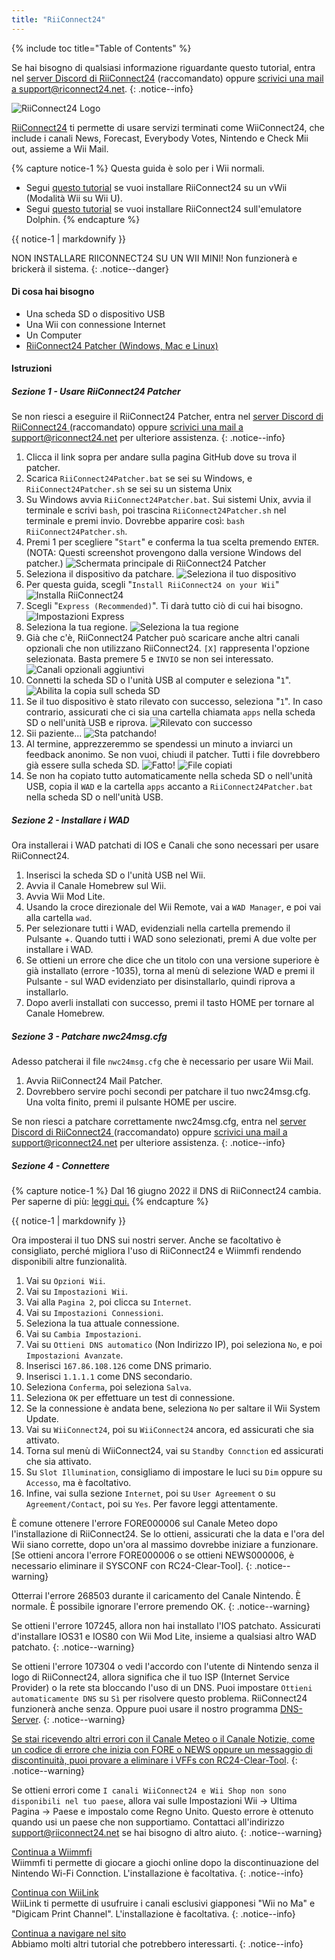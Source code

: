 ```yaml
---
title: "RiiConnect24"
---
```


{% include toc title="Table of Contents" %}

Se hai bisogno di qualsiasi informazione riguardante questo tutorial, entra nel [server Discord di RiiConnect24](https://discord.gg/rc24) (raccomandato) oppure [scrivici una mail a support@riconnect24.net](mailto:support@riiconnect24.net).
{: .notice--info}

![RiiConnect24 Logo](/images/WiiRC24Logo.jpg)

[RiiConnect24](https://rc24.xyz/) ti permette di usare servizi terminati come WiiConnect24, che include i canali News, Forecast, Everybody Votes, Nintendo e Check Mii out, assieme a Wii Mail.

{% capture notice-1 %}
Questa guida è solo per i Wii normali.

- Segui [questo tutorial](riiconnect24-vwii) se vuoi installare RiiConnect24 su un vWii (Modalità Wii su Wii U).
- Segui [questo tutorial](riiconnect24-dolphin) se vuoi installare RiiConnect24 sull'emulatore Dolphin.
{% endcapture %}

<div class="notice--warning">{{ notice-1 | markdownify }}</div>

NON INSTALLARE RIICONNECT24 SU UN WII MINI! Non funzionerà e brickerà il sistema.
{: .notice--danger}

#### Di cosa hai bisogno

* Una scheda SD o dispositivo USB
* Una Wii con connessione Internet
* Un Computer
* [RiiConnect24 Patcher (Windows, Mac e Linux)](https://github.com/RiiConnect24/RiiConnect24-Patcher/releases)

#### Istruzioni

##### Sezione 1 - Usare RiiConnect24 Patcher

Se non riesci a eseguire il RiiConnect24 Patcher, entra nel [server Discord di RiiConnect24 ](https://discord.gg/rc24)(raccomandato) oppure [scrivici una mail a support@riconnect24.net](mailto:support@riiconnect24.net) per ulteriore assistenza.
{: .notice--info}

1. Clicca il link sopra per andare sulla pagina GitHub dove su trova il patcher.
2. Scarica `RiiConnect24Patcher.bat` se sei su Windows, e `RiiConnect24Patcher.sh` se sei su un sistema Unix
3. Su Windows avvia `RiiConnect24Patcher.bat`. Sui sistemi Unix, avvia il terminale e scrivi `bash`, poi trascina `RiiConnect24Patcher.sh` nel terminale e premi invio. Dovrebbe apparire così: `bash RiiConnect24Patcher.sh`.
4. Premi 1 per scegliere "`Start`" e conferma la tua scelta premendo `ENTER`. (NOTA: Questi screenshot provengono dalla versione Windows del patcher.) ![Schermata principale di RiiConnect24 Patcher](/images/RC24_Patcher/1.JPG)
5. Seleziona il dispositivo da patchare. ![Seleziona il tuo dispositivo](/images/RC24_Patcher/2.JPG)
6. Per questa guida, scegli "`Install RiiConnect24 on your Wii`" ![Installa RiiConnect24](/images/RC24_Patcher/3.JPG)
7. Scegli "`Express (Recommended)`". Ti darà tutto ciò di cui hai bisogno. ![Impostazioni Express](/images/RC24_Patcher/4.JPG)
8. Seleziona la tua regione. ![Seleziona la tua regione](/images/RC24_Patcher/5.JPG)
9. Già che c'è, RiiConnect24 Patcher può scaricare anche altri canali opzionali che non utilizzano RiiConnect24. `[X]` rappresenta l'opzione selezionata. Basta premere 5 e `INVIO` se non sei interessato. ![Canali opzionali aggiuntivi](/images/RC24_Patcher/6.JPG)
10. Connetti la scheda SD o l'unità USB al computer e seleziona "`1`". ![Abilita la copia sull scheda SD](/images/RC24_Patcher/7.JPG)
11. Se il tuo dispositivo è stato rilevato con successo, seleziona "`1`". In caso contrario, assicurati che ci sia una cartella chiamata `apps` nella scheda SD o nell'unità USB e riprova. ![Rilevato con successo](/images/RC24_Patcher/8.JPG)
12. Sii paziente... ![Sta patchando!](/images/RC24_Patcher/9.JPG)
13. Al termine, apprezzeremmo se spendessi un minuto a inviarci un feedback anonimo.  Se non vuoi, chiudi il patcher. Tutti i file dovrebbero già essere sulla scheda SD. ![Fatto!](/images/RC24_Patcher/10.JPG) ![File copiati](/images/RC24_Patcher/11.PNG)
14. Se non ha copiato tutto automaticamente nella scheda SD o nell'unità USB, copia il `WAD` e la cartella `apps` accanto a `RiiConnect24Patcher.bat` nella scheda SD o nell'unità USB.

##### Sezione 2 - Installare i WAD

Ora installerai i WAD patchati di IOS e Canali che sono necessari per usare RiiConnect24.

1. Inserisci la scheda SD o l'unità USB nel Wii.
2. Avvia il Canale Homebrew sul Wii.
3. Avvia Wii Mod Lite.
4. Usando la croce direzionale del Wii Remote, vai a `WAD Manager`, e poi vai alla cartella `wad`.
5. Per selezionare tutti i WAD, evidenziali nella cartella premendo il Pulsante +. Quando tutti i WAD sono selezionati, premi A due volte per installare i WAD.
6. Se ottieni un errore che dice che un titolo con una versione superiore è già installato (errore -1035), torna al menù di selezione WAD e premi il Pulsante - sul WAD evidenziato per disinstallarlo, quindi riprova a installarlo.
7. Dopo averli installati con successo, premi il tasto HOME per tornare al Canale Homebrew.

##### Sezione 3 - Patchare nwc24msg.cfg

Adesso patcherai il file `nwc24msg.cfg` che è necessario per usare Wii Mail.

1. Avvia RiiConnect24 Mail Patcher.
2. Dovrebbero servire pochi secondi per patchare il tuo nwc24msg.cfg. Una volta finito, premi il pulsante HOME per uscire.

Se non riesci a patchare correttamente nwc24msg.cfg, entra nel [server Discord di RiiConnect24 ](https://discord.gg/rc24)(raccomandato) oppure [scrivici una mail a support@riconnect24.net](mailto:support@riiconnect24.net) per ulteriore assistenza.
{: .notice--info}

##### Sezione 4 - Connettere

{% capture notice-1 %}
Dal 16 giugno 2022 il DNS di RiiConnect24 cambia. Per saperne di più: [leggi qui.](riiconnect24-dns-update)
{% endcapture %}

<div class="notice--warning">{{ notice-1 | markdownify }}</div>

Ora imposterai il tuo DNS sui nostri server. Anche se facoltativo è consigliato, perché migliora l'uso di RiiConnect24 e Wiimmfi rendendo disponibili altre funzionalità.

1. Vai su `Opzioni Wii`.
2. Vai su `Impostazioni Wii`.
3. Vai alla `Pagina 2`, poi clicca su `Internet`.
4. Vai su `Impostazioni Connessioni`.
5. Seleziona la tua attuale connessione.
6. Vai su `Cambia Impostazioni`.
7. Vai su `Ottieni DNS automatico` (Non Indirizzo IP), poi seleziona `No`, e poi `Impostazioni Avanzate`.
8. Inserisci `167.86.108.126` come DNS primario.
9. Inserisci `1.1.1.1` come DNS secondario.
10. Seleziona `Conferma`, poi seleziona `Salva`.
11. Seleziona `OK` per effettuare un test di connessione.
12. Se la connessione è andata bene, seleziona `No` per saltare il Wii System Update.
13. Vai su `WiiConnect24`, poi su `WiiConnect24` ancora, ed assicurati che sia attivato.
14. Torna sul menù di WiiConnect24, vai su `Standby Connction` ed assicurati che sia attivato.
15. Su `Slot Illumination`, consigliamo di impostare le luci su `Dim` oppure su `Accesso`, ma è facoltativo.
16. Infine, vai sulla sezione `Internet`, poi su `User Agreement` o su `Agreement/Contact`, poi su `Yes`. Per favore leggi attentamente.

È comune ottenere l'errore FORE000006 sul Canale Meteo dopo l'installazione di RiiConnect24. Se lo ottieni, assicurati che la data e l'ora del Wii siano corrette, dopo un'ora al massimo dovrebbe iniziare a funzionare. [Se ottieni ancora l'errore FORE000006 o se ottieni NEWS000006, è necessario eliminare il SYSCONF con RC24-Clear-Tool].
{: .notice--warning}

Otterrai l'errore 268503 durante il caricamento del Canale Nintendo. È normale. È possibile ignorare l'errore premendo OK.
{: .notice--warning}

Se ottieni l'errore 107245, allora non hai installato l'IOS patchato. Assicurati d'installare IOS31 e IOS80 con Wii Mod Lite, insieme a qualsiasi altro WAD patchato.
{: .notice--warning}

Se ottieni l'errore 107304 o vedi l'accordo con l'utente di Nintendo senza il logo di RiiConnect24, allora significa che il tuo ISP (Internet Service Provider) o la rete sta bloccando l'uso di un DNS. Puoi impostare `Ottieni automaticamente DNS` su `Sì` per risolvere questo problema. RiiConnect24 funzionerà anche senza. Oppure puoi usare il nostro programma [DNS-Server](https://github.com/RiiConnect24/DNS-Server/releases/latest).
{: .notice--warning}

[Se stai ricevendo altri errori con il Canale Meteo o il Canale Notizie, come un codice di errore che inizia con FORE o NEWS oppure un messaggio di discontinuità, puoi provare a eliminare i VFFs con RC24-Clear-Tool](deleting-vffs).
{: .notice--warning}

Se ottieni errori come `I canali WiiConnect24 e Wii Shop non sono disponibili nel tuo paese`, allora vai sulle Impostazioni Wii -> Ultima Pagina -> Paese e impostalo come Regno Unito. Questo errore è ottenuto quando usi un paese che non supportiamo. Contattaci all'indirizzo [support@riiconnect24.net](mailto:support@riiconnect24.net) se hai bisogno di altro aiuto.
{: .notice--warning}

[Continua a Wiimmfi](wiimmfi)<br> Wiimmfi ti permette di giocare a giochi online dopo la discontinuazione del Nintendo Wi-Fi Connction. L'installazione è facoltativa.
{: .notice--info}

[Continua con WiiLink](wiilink)<br> WiiLink ti permette di usufruire i canali esclusivi giapponesi "Wii no Ma" e "Digicam Print Channel". L'installazione è facoltativa.
{: .notice--info}

[Continua a navigare nel sito](site-navigation)<br> Abbiamo molti altri tutorial che potrebbero interessarti.
{: .notice--info}

